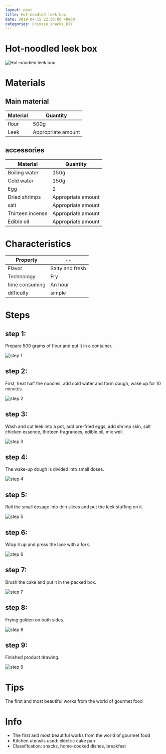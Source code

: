 ```yaml
---
layout: post
title: Hot-noodled leek box
date: 2019-04-15 22:30:00 +0800
categories: Chinese_snacks_DIY
---
```


# Hot-noodled leek box

![Hot-noodled leek box]({{site.baseurl}}/img/399515/399515.jpg)

# Materials


## Main material

Material|Quantity
--|--
flour|500g
Leek|Appropriate amount

## accessories

Material|Quantity
--|--
Boiling water|150g
Cold water|150g
Egg|2
Dried shrimps|Appropriate amount
salt|Appropriate amount
Thirteen incense|Appropriate amount
Edible oil|Appropriate amount

# Characteristics

Property|--
--|--
Flavor|Salty and fresh
Technology|Fry
time consuming|An hour
difficulty|simple

# Steps

## step 1:

Prepare 500 grams of flour and put it in a container.

![step 1]({{site.baseurl}}/img/399515/1.jpg)

## step 2:

First, heat half the noodles, add cold water and form dough, wake up for 10 minutes.

![step 2]({{site.baseurl}}/img/399515/2.jpg)

## step 3:

Wash and cut leek into a pot, add pre-fried eggs, add shrimp skin, salt chicken essence, thirteen fragrances, edible oil, mix well.

![step 3]({{site.baseurl}}/img/399515/3.jpg)

## step 4:

The wake-up dough is divided into small doses.

![step 4]({{site.baseurl}}/img/399515/4.jpg)

## step 5:

Roll the small dosage into thin slices and put the leek stuffing on it.

![step 5]({{site.baseurl}}/img/399515/5.jpg)

## step 6:

Wrap it up and press the lace with a fork.

![step 6]({{site.baseurl}}/img/399515/6.jpg)

## step 7:

Brush the cake and put it in the packed box.

![step 7]({{site.baseurl}}/img/399515/7.jpg)

## step 8:

Frying golden on both sides.

![step 8]({{site.baseurl}}/img/399515/8.jpg)

## step 9:

Finished product drawing.

![step 9]({{site.baseurl}}/img/399515/9.jpg)

# Tips

The first and most beautiful works from the world of gourmet food

# Info

- The first and most beautiful works from the world of gourmet food
- Kitchen utensils used: electric cake pan
- Classification: snacks, home-cooked dishes, breakfast